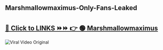 
 ## Marshmallowmaximus-Only-Fans-Leaked

# <h2><a href="https://clipsfans.com/Marshmallowmaximus&ref=git">🔗 Click to LINKS ⏩⏩ 👉 🟢 Marshmallowmaximus </a></h2>

<a href="https://clipsfans.com/Marshmallowmaximus&ref=git" rel="nofollow" data-target="animated-image.originalLink"><img src="https://i.ibb.co.com/xMMVF88/686577567.gif" alt="Viral Video Original" style="max-width: 100%; display: inline-block;" data-target="animated-image.originalImage"></a>

